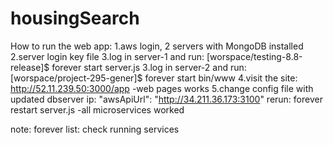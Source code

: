 # housingSearch
How to run the web app:
1.aws login, 2 servers with MongoDB installed
2.server login key file
3.log in server-1 and run: [worspace/testing-8.8-release]$ forever start server.js
3.log in server-2 and run: [worspace/project-295-gener]$ forever start bin/www 
4.visit the site: http://52.11.239.50:3000/app
-web pages works
5.change config file with updated dbserver ip: "awsApiUrl": "http://34.211.36.173:3100"
rerun: forever restart server.js
-all microservices worked

note:
forever list: check running services

